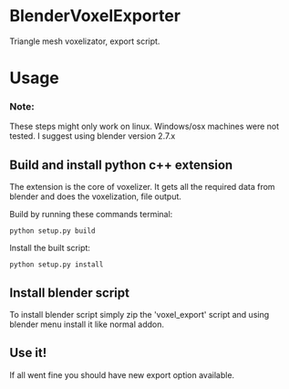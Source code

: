 # BlenderVoxelExporter
Triangle mesh voxelizator, export script.

# Usage
### Note: 
These steps might only work on linux. Windows/osx machines were not tested.
I suggest using blender version 2.7.x
## Build and install python c++ extension
The extension is the core of voxelizer. It gets all the required data from blender and does the voxelization, file output.

Build by running these commands terminal:
```
python setup.py build
```

Install the built script:
```
python setup.py install
```

## Install blender script
To install blender script simply zip the 'voxel_export' script and using blender menu install it like normal addon.

## Use it!
If all went fine you should have new export option available.
